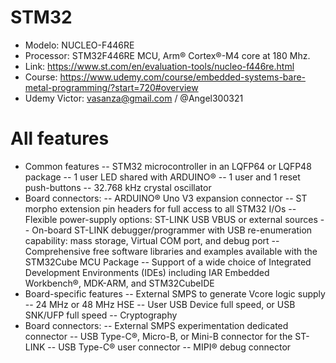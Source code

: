 # STM32
- Modelo: NUCLEO-F446RE
- Processor: STM32F446RE MCU, Arm® Cortex®-M4 core at 180 Mhz.
- Link: https://www.st.com/en/evaluation-tools/nucleo-f446re.html
- Course: https://www.udemy.com/course/embedded-systems-bare-metal-programming/?start=720#overview
- Udemy Victor: vasanza@gmail.com / @Angel300321

# All features
- Common features
-- STM32 microcontroller in an LQFP64 or LQFP48 package
-- 1 user LED shared with ARDUINO®
-- 1 user and 1 reset push-buttons
-- 32.768 kHz crystal oscillator
- Board connectors:
-- ARDUINO® Uno V3 expansion connector
-- ST morpho extension pin headers for full access to all STM32 I/Os
-- Flexible power-supply options: ST-LINK USB VBUS or external sources
-- On-board ST-LINK debugger/programmer with USB re-enumeration capability: mass storage, Virtual COM port, and debug port
-- Comprehensive free software libraries and examples available with the STM32Cube MCU Package
-- Support of a wide choice of Integrated Development Environments (IDEs) including IAR Embedded Workbench®, MDK-ARM, and STM32CubeIDE
- Board-specific features
-- External SMPS to generate Vcore logic supply
-- 24 MHz or 48 MHz HSE
-- User USB Device full speed, or USB SNK/UFP full speed
-- Cryptography
- Board connectors:
-- External SMPS experimentation dedicated connector
-- USB Type-C®, Micro-B, or Mini-B connector for the ST-LINK
-- USB Type-C® user connector
-- MIPI® debug connector
